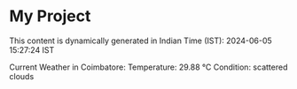 # My Project

This content is dynamically generated in Indian Time (IST): 2024-06-05 15:27:24 IST


Current Weather in Coimbatore:
Temperature: 29.88 °C
Condition: scattered clouds
